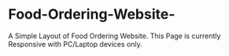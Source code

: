 # Food-Ordering-Website-
A Simple Layout of Food Ordering Website.
This Page is currently Responsive with PC/Laptop devices only.

